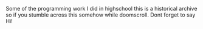 Some of the programming work I did in highschool 
this is a historical archive so if you stumble across
this somehow while doomscroll. Dont forget to say Hi!
